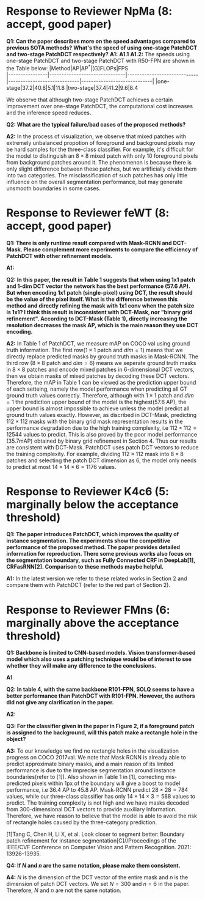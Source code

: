 # Response to Reviewer NpMa (8: accept, good paper)
**Q1: Can the paper describes more on the speed advantages compared to previous SOTA methods? What's the speed of using one-stage PatchDCT and two-stage PatchDCT respectively?**
**A1:**
**A1.1**
**A1.2:**
The speeds using one-stage PatchDCT and two-stage PatchDCT with R50-FPN are shown in the Table below:
|Method|AP|AP$^*$|(G)FLOPs|FPS                        
|----------------|-------------------------------|-----------------------------|-----------------------------|-----------------------------|
|one-stage|37.2|40.8|5.1|11.8
|two-stage|37.4|41.2|9.6|8.4

We observe that although two-stage PatchDCT achieves a certain improvement over one-stage PatchDCT, the computational cost increases and the inference speed reduces.
 

**Q2: What are the typical failure/bad cases of the proposed methods?**

**A2:**
In the process of visualization, we observe that mixed patches with extremely unbalanced propotion of foreground and background pixels may be hard samples for the three-class classifier. For example, it's difficult for the model to distinguish an  $8\times8$ mixed patch with only 10 foreground pixels from background patches around it. The phenomenon is because there is only slight difference between these patches, but we artificially divide them into two categories. The misclassification of such patches has only little influence on the overall segmentation performance, but may generate unsmooth boundaries in some cases.

# Response to Reviewer feWT (8: accept, good paper)
**Q1:   There is only runtime result compared with Mask-RCNN and DCT-Mask. Please complement more experiments to compare the efficiency of PatchDCT with other refinement models.**

**A1:**

**Q2: In this paper, the result in Table 1 suggests that when using 1x1 patch and 1-dim DCT vector the network has the best performance (57.6 AP). But when encoding 1x1 patch (single-pixel) using DCT, the result should be the value of the pixel itself. What is the difference between this method and directly refining the mask with 1x1 conv when the patch size is 1x1? I think this result is inconsistent with DCT-Mask, nor "binary grid refinement". According to DCT-Mask (Table 1), directly increasing the resolution decreases the mask AP, which is the main reason they use DCT encoding.**

**A2:**
In Table 1 of PatchDCT, we measure mAP on COCO val using ground truth information. The first row($1\times 1$ patch and $dim=1$) means that we directly replace predicted masks by ground truth masks in Mask-RCNN. The third row ($8\times 8$ patch and $dim=6$) means we seperate ground truth masks in $8\times 8$ patches and encode mixed patches in $6$-dimensional DCT vectors, then we obtain masks of mixed patches by decoding these DCT vectors. Therefore, the mAP in Table 1 can be viewed as the prediction upper bound of each setteing, namely the model performance when predicting all GT ground truth values correctly. Therefore, although with $1\times 1$ patch and $dim=1$ the prediction upper bound of the model is the highest(57.6 AP), the upper bound is almost impossible to achieve unless the model predict all ground truth values exactly. However, as discribed in DCT-Mask, predicting $112\times 112$ masks with the binary grid mask representation results in the performance degradation due to the high training complexity, i.e $112\times112 =12544$ values to predict. This is also proved by the poor model performance (35.7mAP) obtained by  binary grid refinement in Section 4.  Thus our results are consistent with DCT-Mask. PatchDCT uses patch DCT vectors to reduce the training complexity.  For example, dividing $112\times 112$ mask into $8\times8$ patches and selecting the patch DCT dimension as $6$, the model only needs to predict at most $14\times14\times 6 = 1176$ values.

# Response to Reviewer K4c6 (5: marginally below the acceptance threshold)
**Q1: The paper introduces PatchDCT, which improves the quality of instance segmentation. The experiments show the competitive performance of the proposed method. The paper provides detailed information for reproduction. There some previous works also focus on the segmentation boundary, such as Fully Connected CRF in DeepLab[1], CRFasRNN[2]. Comparison to these methods maybe helpful.**

**A1:** 
In the latest version we refer to these related works in Section 2 and compare them with PatchDCT (refer to the red part of Section 2).

# Response to Reviewer FMns (6: marginally above the acceptance threshold)
**Q1:  Backbone is limited to CNN-based models. Vision transformer-based model which also uses a patching technique would be of interest to see whether they will make any difference to the conclusions.**

**A1**

**Q2: In table 4, with the same backbone R101-FPN, SOLQ seems to have a better performance than PatchDCT with R101-FPN. However, the authors did not give any clarification in the paper.**

**A2:**

**Q3:  For the classifier given in the paper in Figure 2, if a foreground patch is assigned to the background, will this patch make a rectangle hole in the object?**

**A3:**
 To our knowledge we find no rectangle holes in the visualization progress on COCO 2017val. We note that Mask RCNN is already able to predict approximate binary masks, and a main reason of its limited performance is due to the imprecise segmentation around instance boundaries(refer to [1]). Also shown in Table 1 in [1], correcting mis-predicted pixels  within 1px of the boundary will give a boost to model performance, i.e 36.4 AP to 45.8 AP. Mask-RCNN predict $28\times28 =784$ values, while our three-class classifier has only $14\times 14\times 3 = 588$ values to predict. The training  complexity is not high and we have masks decoded from $300$-dimensional DCT vectors to provide auxiliary information. Therefore, we have reason to believe that the model is able to avoid the risk of rectangle holes caused by the three-category prediction.
 
 [1]Tang C, Chen H, Li X, et al. Look closer to segment better: Boundary patch refinement for instance segmentation[C]//Proceedings of the IEEE/CVF Conference on Computer Vision and Pattern Recognition. 2021: 13926-13935.

**Q4: If  $N$  and  $n$  are the same notation, please make them consistent.**

**A4:** 
$N$ is the dimension of the DCT vector of the entire mask and $n$ is the dimension of patch DCT vectors. We set $N=300$ and $n=6$ in the paper. Therefore, $N$ and $n$ are not the same notation.
